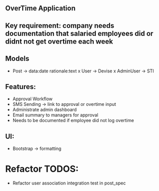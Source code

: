 ## OverTime Application

## Key requirement: company needs documentation that salaried employees did or didnt not get overtime each week

## Models
- Post -> data:date rationale:text
x User -> Devise
x AdminUser -> STI

## Features:
- Approval Workflow
- SMS Sending -> link to approval or overtime input
- Administrate admin dashboard
- Email summary to managers for approval
- Needs to be documented if employee did not log overtime

## UI:
- Bootstrap -> formatting

# Refactor TODOS:
- Refactor user association integration test in post_spec